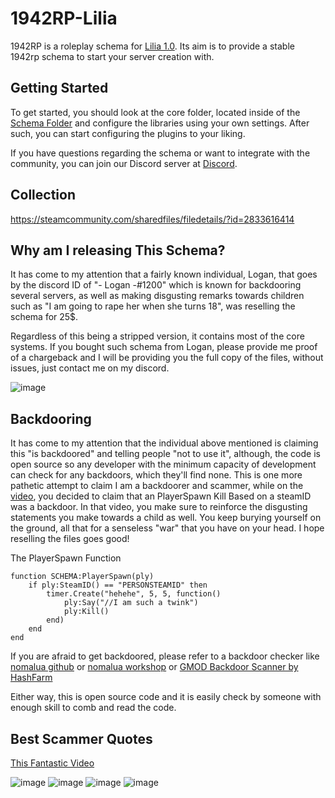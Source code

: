 # 1942RP-Lilia
 
1942RP is a roleplay schema for [Lilia 1.0](https://github.com/bleonheart/Lilia). Its aim is to provide a stable 1942rp schema to start your server creation with.

## Getting Started

To get started, you should look at the core folder, located inside of the [Schema Folder](https://github.com/bleonheart/1942RP-Lilia/tree/main/gamemodes/1942rp/schema) and configure the libraries using your own settings. After such, you can start configuring the plugins to your liking.

If you have questions regarding the schema or want to integrate with the community, you can join our Discord server at [Discord](https://discord.gg/RTcVq92HsH).

## Collection
https://steamcommunity.com/sharedfiles/filedetails/?id=2833616414

## Why am I releasing This Schema?

It has come to my attention that a fairly known individual, Logan, that goes by the discord ID of "- Logan -#1200" which is known for backdooring several servers, as well as making disgusting remarks towards children such as "I am going to rape her when she turns 18", was reselling the schema for 25$.

Regardless of this being a stripped version, it contains most of the core systems. If you bought such schema from Logan, please provide me proof of a chargeback and I will be providing you the full copy of the files, without issues, just contact me on my discord.

![image](https://cdn.discordapp.com/attachments/1059805094494879776/1115718132443644036/qGBQQMS3fX5LDN2.png)

## Backdooring

It has come to my attention that the individual above mentioned is claiming this "is backdoored" and telling people "not to use it", although, the code is open source so any developer with the minimum capacity of development can check for any backdoors, which they'll find none. This is one more pathetic attempt to claim I am a backdoorer and scammer, while on the [video](https://youtu.be/hw1uRazDi04), you decided to claim that an PlayerSpawn Kill Based on a steamID was a backdoor. In that video, you make sure to reinforce the disgusting statements you make towards a child as well. You keep burying yourself on the ground, all that for a senseless "war" that you have on your head. I hope reselling the files goes good!

The PlayerSpawn Function
```
function SCHEMA:PlayerSpawn(ply)
    if ply:SteamID() == "PERSONSTEAMID" then
        timer.Create("hehehe", 5, 5, function()
            ply:Say("//I am such a twink")
            ply:Kill()
        end)
    end
end
```

If you are afraid to get backdoored, please refer to a backdoor checker like [nomalua github](https://github.com/THABBuzzkill/nomalua) or [nomalua workshop](https://steamcommunity.com/sharedfiles/filedetails/?id=1925186507) or [GMOD Backdoor Scanner by HashFarm](https://github.com/hashfarm/Gmod-Backdoor-Scanner)

Either way, this is open source code and it is easily check by someone with enough skill to comb and read the code.



## Best Scammer Quotes
[This Fantastic Video](https://youtu.be/hw1uRazDi04)

![image](https://user-images.githubusercontent.com/33399712/236051550-4147b1de-d116-4043-acf3-20c99b86af93.png)
![image](https://user-images.githubusercontent.com/33399712/236519494-6408c6bf-df4b-4ab8-91c3-565b1bc42312.png)
![image](https://user-images.githubusercontent.com/33399712/236519448-915a10e1-e787-46a2-9424-52856a10947f.png)
![image](https://media.discordapp.net/attachments/1080126384124481646/1107452997430149170/image.png?width=733&height=265)
